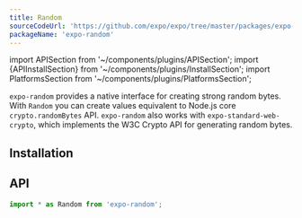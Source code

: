 ```yaml
---
title: Random
sourceCodeUrl: 'https://github.com/expo/expo/tree/master/packages/expo-random'
packageName: 'expo-random'
---
```


import APISection from '~/components/plugins/APISection';
import {APIInstallSection} from '~/components/plugins/InstallSection';
import PlatformsSection from '~/components/plugins/PlatformsSection';

`expo-random` provides a native interface for creating strong random bytes. With `Random` you can create values equivalent to Node.js core `crypto.randomBytes` API. `expo-random` also works with `expo-standard-web-crypto`, which implements the W3C Crypto API for generating random bytes.

<PlatformsSection android emulator ios simulator web />

## Installation

<APIInstallSection />

## API

```js
import * as Random from 'expo-random';
```

<APISection packageName="expo-random" apiName="Random" />
